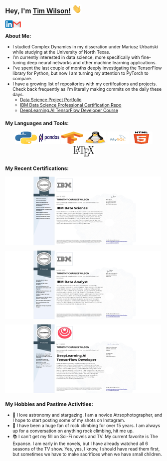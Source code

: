 ## Hey, I'm [Tim Wilson!](https://www.linkedin.com/in/timothy-wilson-55b874163/) <img src="https://github.com/Tim-The-Wilson/Tim-The-Wilson/blob/main/Assets/Hi.gif" width="30px">

<a href="https://www.linkedin.com/in/timothy-wilson-55b874163/">
  <img align="left" width="24px" src="https://github.com/Tim-The-Wilson/Tim-The-Wilson/blob/main/Assets/linkedin.png"  />
</a>
<!--- <a href="https:">
  <img align="left" width="26px" src="https://cdn.jsdelivr.net/npm/simple-icons@v3/icons/twitter.svg" />
</a> --->
<a href="mailto:timthewilson@gmail.com">
  <img align="left" width="26px" src="https://github.com/Tim-The-Wilson/Tim-The-Wilson/blob/main/Assets/gmail.png" />
</a>
<!--- <a href="https://">
  <img align="left" width="26px" src="https://cdn.jsdelivr.net/npm/simple-icons@v3/icons/youtube.svg" />
</a> --->
<!--- <a href="https:">
  <img align="left" width="26px" src="https://cdn.jsdelivr.net/npm/simple-icons@v3/icons/medium.svg" />
</a> --->

<!--- All icon images are from Pixel perfect --->
<br />

### About Me: 

-  I studied Complex Dynamics in my disseration under Mariusz Urbański while studying at the University of North Texas.
- I’m currently interested in data science, more specifically with fine-tuning deep neural networks and other machine learning applications.
- I've spent the last couple of months deeply investigating the TensorFlow library for Python, but now I am turning my attention to PyTorch to compare.
- I have a growing list of repositories with my certifcations and projects. Check back frequently as I'm literally making commits on the daily these days.
  - [Data Science Project Portfolio]()
  - [IBM Data Science Professional Certification Repo](https://github.com/Tim-The-Wilson/IBM-Data-Science-Professional-Certificate)
  - [DeepLearning.AI TensorFlow Developer Course](https://github.com/Tim-The-Wilson/TensorFlow-Developer-Professional)
<!---
  - [IBM Data Analyst]()
--->
### My Languages and Tools:

<p align = "center">
        <img title="Python" src="https://github.com/Tim-The-Wilson/Tim-The-Wilson/blob/main/Assets/python.svg" width="70" height="40" />
        <img title="Pandas" src="https://github.com/Tim-The-Wilson/Tim-The-Wilson/blob/main/Assets/Pandas_logo.svg" width="70" height="40" />
        <img title="TensorFlow" src="https://github.com/Tim-The-Wilson/Tim-The-Wilson/blob/main/Assets/Tensorflow_logo.svg" width="70" height="40" />
        <img title="Linux" src="https://github.com/Tim-The-Wilson/Tim-The-Wilson/blob/main/Assets/linux-tux.svg" width="70" height="40" />
        <img title="MySQL" src="https://github.com/Tim-The-Wilson/Tim-The-Wilson/blob/main/Assets/mysql-logo.svg" width="70" height="40" />
        <img title="HTML5" src="https://github.com/Tim-The-Wilson/Tim-The-Wilson/blob/main/Assets/HTML5_logo_and_wordmark.svg" width="70" height="40" />
        <img title="LaTeX" src="https://github.com/Tim-The-Wilson/Tim-The-Wilson/blob/main/Assets/LaTeX_logo.svg" width="70" height="40" />

</p>

### My Recent Certifications:

<a target="IBM Data Science Certificate" href="https://www.coursera.org/account/accomplishments/professional-cert/U8RP4X76BFPV"><img src="https://github.com/Tim-The-Wilson/Tim-The-Wilson/blob/main/Assets/IBM_DS_PC.jpeg" width="500" height="220"></img></a>

<a target="IBM Data Analyst Certificate" href="https://www.coursera.org/account/accomplishments/professional-cert/SMBN3NWKS5F6"><img src="https://github.com/Tim-The-Wilson/Tim-The-Wilson/blob/main/Assets/IBM_DA.jpeg" width="500" height="220"></img></a>

<a target="DeepLearning.AI TensorFlow Developer Certificate" href="https://www.coursera.org/account/accomplishments/professional-cert/HE9XVTB2PRTR"><img src="https://github.com/Tim-The-Wilson/Tim-The-Wilson/blob/main/Assets/DL_AI_TF_Dev.jpeg" width="500" height="220"></img></a>

### My Hobbies and Pastime Activities:
- 🔭 I love astronomy and stargazing. I am a novice Atrsophotographer, and I hope to start posting some of my shots on Instagram.
- 🧗 I have been a huge fan of rock climbing for over 15 years. I am always up for a conversation on anything rock climbing, hit me up.
- 📚 I can't get my fill on Sci-Fi novels and TV. My current favorite is The Expanse. I am early in the novels, but I have already watched all 6 seasons of the TV show. Yes, yes, I know, I should have read them first, but sometimes we have to make sacrifices when we have small children.


<!---
Tim-The-Wilson/Tim!
-The-Wilson is a ✨ special ✨ repository because its `README.md` (this file) appears on your GitHub profile.
You can click the Preview link to take a look at your changes.
--->


